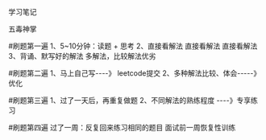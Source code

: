 学习笔记

五毒神掌

#刷题第一遍
1、5~10分钟：读题 + 思考
2、直接看解法
   直接看解法
   直接看解法
3、背诵、默写好的解法
   多解法，比较解法优劣
   
#刷题第二遍
1、马上自己写----》 leetcode提交
2、多种解法比较、体会-----》优化

#刷题第三遍
1、过了一天后，再重复做题
2、不同解法的熟练程度 ----》专享练习


#刷题第四遍
过了一周：反复回来练习相同的题目
面试前一周恢复性训练